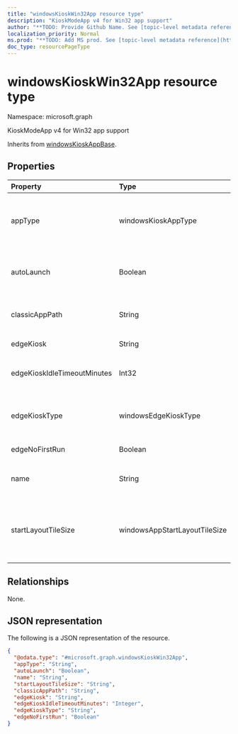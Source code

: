 ```yaml
---
title: "windowsKioskWin32App resource type"
description: "KioskModeApp v4 for Win32 app support"
author: "**TODO: Provide Github Name. See [topic-level metadata reference](https://msgo.azurewebsites.net/add/document/guidelines/metadata.html#topic-level-metadata)**"
localization_priority: Normal
ms.prod: "**TODO: Add MS prod. See [topic-level metadata reference](https://msgo.azurewebsites.net/add/document/guidelines/metadata.html#topic-level-metadata)**"
doc_type: resourcePageType
---
```


# windowsKioskWin32App resource type

Namespace: microsoft.graph



KioskModeApp v4 for Win32 app support


Inherits from [windowsKioskAppBase](../resources/windowskioskappbase.md).

## Properties
|Property|Type|Description|
|:---|:---|:---|
|appType|windowsKioskAppType|The app type Inherited from [windowsKioskAppBase](../resources/windowskioskappbase.md). Possible values are: `unknown`, `store`, `desktop`, `aumId`.|
|autoLaunch|Boolean|Allow the app to be auto-launched in multi-app kiosk mode Inherited from [windowsKioskAppBase](../resources/windowskioskappbase.md)|
|classicAppPath|String|This is the classicapppath to be used by v4 Win32 app while in Kiosk Mode|
|edgeKiosk|String|Edge kiosk (url) for Edge kiosk mode|
|edgeKioskIdleTimeoutMinutes|Int32|Edge kiosk idle timeout in minutes for Edge kiosk mode. Valid values 0 to 1440|
|edgeKioskType|windowsEdgeKioskType|Edge kiosk type for Edge kiosk mode. Possible values are: `publicBrowsing`, `fullScreen`.|
|edgeNoFirstRun|Boolean|Edge first run flag for Edge kiosk mode|
|name|String|Represents the friendly name of an app Inherited from [windowsKioskAppBase](../resources/windowskioskappbase.md)|
|startLayoutTileSize|windowsAppStartLayoutTileSize|The app tile size for the start layout Inherited from [windowsKioskAppBase](../resources/windowskioskappbase.md). Possible values are: `hidden`, `small`, `medium`, `wide`, `large`.|

## Relationships
None.

## JSON representation
The following is a JSON representation of the resource.
<!-- {
  "blockType": "resource",
  "@odata.type": "microsoft.graph.windowsKioskWin32App"
}
-->
``` json
{
  "@odata.type": "#microsoft.graph.windowsKioskWin32App",
  "appType": "String",
  "autoLaunch": "Boolean",
  "name": "String",
  "startLayoutTileSize": "String",
  "classicAppPath": "String",
  "edgeKiosk": "String",
  "edgeKioskIdleTimeoutMinutes": "Integer",
  "edgeKioskType": "String",
  "edgeNoFirstRun": "Boolean"
}
```


